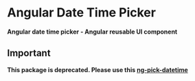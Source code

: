
# Angular Date Time Picker

**Angular date time picker - Angular reusable UI component**

## Important

**This package is deprecated. Please use this [ng-pick-datetime](https://www.npmjs.com/package/ng-pick-datetime)**